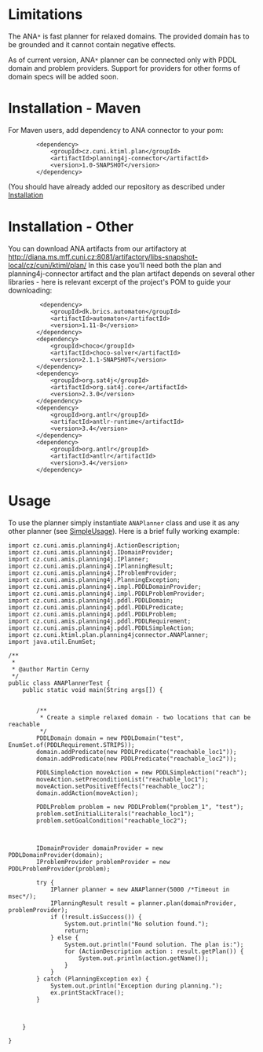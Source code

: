 # Limitations #

The ANA`*` is fast planner for relaxed domains. The provided domain has to be grounded and it cannot contain negative effects.

As of current version, ANA`*` planner can be connected only with PDDL domain and problem providers. Support for providers for other forms of domain specs will be added soon.


# Installation - Maven #

For Maven users, add dependency to ANA connector to your pom:

```
        <dependency>
            <groupId>cz.cuni.ktiml.plan</groupId>
            <artifactId>planning4j-connector</artifactId>
            <version>1.0-SNAPSHOT</version>
        </dependency>
```

(You should have already added our repository as described under [Installation](Installation.md)

# Installation - Other #

You can download ANA artifacts from our artifactory at http://diana.ms.mff.cuni.cz:8081/artifactory/libs-snapshot-local/cz/cuni/ktiml/plan/
In this case you'll need both the plan and planning4j-connector artifact and the plan artifact depends on several other libraries - here is relevant excerpt of the project's POM to guide your downloading:

```
         <dependency>
            <groupId>dk.brics.automaton</groupId>
            <artifactId>automaton</artifactId>
            <version>1.11-8</version>
        </dependency>
        <dependency>
            <groupId>choco</groupId>
            <artifactId>choco-solver</artifactId>
            <version>2.1.1-SNAPSHOT</version>
        </dependency>  
        <dependency>
            <groupId>org.sat4j</groupId>
            <artifactId>org.sat4j.core</artifactId>
            <version>2.3.0</version>
        </dependency>
        <dependency>
            <groupId>org.antlr</groupId>
            <artifactId>antlr-runtime</artifactId>
            <version>3.4</version>
        </dependency>
        <dependency>
            <groupId>org.antlr</groupId>
            <artifactId>antlr</artifactId>
            <version>3.4</version>
        </dependency>
```


# Usage #

To use the planner simply instantiate `ANAPlanner` class and use it as any other planner (see [SimpleUsage](SimpleUsage.md)). Here is a brief fully working example:

```
import cz.cuni.amis.planning4j.ActionDescription;
import cz.cuni.amis.planning4j.IDomainProvider;
import cz.cuni.amis.planning4j.IPlanner;
import cz.cuni.amis.planning4j.IPlanningResult;
import cz.cuni.amis.planning4j.IProblemProvider;
import cz.cuni.amis.planning4j.PlanningException;
import cz.cuni.amis.planning4j.impl.PDDLDomainProvider;
import cz.cuni.amis.planning4j.impl.PDDLProblemProvider;
import cz.cuni.amis.planning4j.pddl.PDDLDomain;
import cz.cuni.amis.planning4j.pddl.PDDLPredicate;
import cz.cuni.amis.planning4j.pddl.PDDLProblem;
import cz.cuni.amis.planning4j.pddl.PDDLRequirement;
import cz.cuni.amis.planning4j.pddl.PDDLSimpleAction;
import cz.cuni.ktiml.plan.planning4jconnector.ANAPlanner;
import java.util.EnumSet;

/**
 *
 * @author Martin Cerny
 */
public class ANAPlannerTest {
    public static void main(String args[]) {
   

        /**
         * Create a simple relaxed domain - two locations that can be reachable
         */
        PDDLDomain domain = new PDDLDomain("test", EnumSet.of(PDDLRequirement.STRIPS));
        domain.addPredicate(new PDDLPredicate("reachable_loc1"));
        domain.addPredicate(new PDDLPredicate("reachable_loc2"));

        PDDLSimpleAction moveAction = new PDDLSimpleAction("reach");
        moveAction.setPreconditionList("reachable_loc1");
        moveAction.setPositiveEffects("reachable_loc2");
        domain.addAction(moveAction);

        PDDLProblem problem = new PDDLProblem("problem_1", "test");
        problem.setInitialLiterals("reachable_loc1");
        problem.setGoalCondition("reachable_loc2");

        
        
        IDomainProvider domainProvider = new PDDLDomainProvider(domain);
        IProblemProvider problemProvider = new PDDLProblemProvider(problem);

        try {
            IPlanner planner = new ANAPlanner(5000 /*Timeout in msec*/);
            IPlanningResult result = planner.plan(domainProvider, problemProvider);
            if (!result.isSuccess()) {
                System.out.println("No solution found.");
                return;
            } else {
                System.out.println("Found solution. The plan is:");
                for (ActionDescription action : result.getPlan()) {
                    System.out.println(action.getName());
                }
            }
        } catch (PlanningException ex) {
            System.out.println("Exception during planning.");
            ex.printStackTrace();
        }



    }
    
}

```